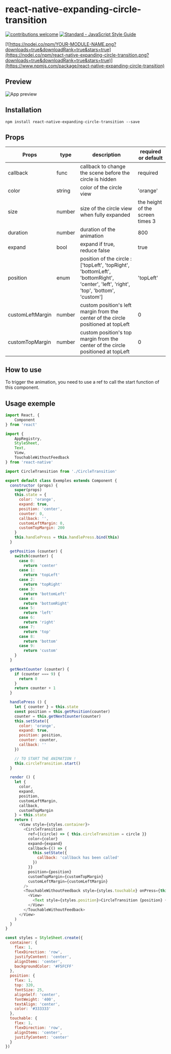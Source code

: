# react-native-expanding-circle-transition
[![contributions welcome](https://img.shields.io/badge/contributions-welcome-brightgreen.svg?style=flat)](https://github.com/dwyl/esta/issues)
[![Standard - JavaScript Style Guide](https://img.shields.io/badge/code%20style-standard-brightgreen.svg)](http://standardjs.com/)

[![https://nodei.co/npm/YOUR-MODULE-NAME.png?downloads=true&downloadRank=true&stars=true](https://nodei.co/npm/react-native-expanding-circle-transition.png?downloads=true&downloadRank=true&stars=true)](https://www.npmjs.com/package/react-native-expanding-circle-transition)

## Preview

![App preview](/animation.gif)

## Installation

  `npm install react-native-expanding-circle-transition --save`

## Props

| Props    | type   | description                                                                                             | required or default                          |
|----------|--------|---------------------------------------------------------------------------------------------------------|----------------------------------|
| callback | func   | callback to change the scene before the circle is hidden | required |
| color    | string | color of the circle view                                                                                | 'orange'                         |
| size     | number | size of the circle view when fully expanded                                                             | the height of the screen times 3 |
| duration | number | duration of the animation                                                                               | 800                              |
| expand   | bool   | expand if true, reduce false                                                                            | true                             |
| position | enum   | position of the circle :  ['topLeft', 'topRight', 'bottomLeft', 'bottomRight', 'center', 'left', 'right', 'top', 'bottom', 'custom']  | 'topLeft'                        |
| customLeftMargin | number   |  custom position's left margin from the center of the circle positioned at topLeft |  0                       |
| customTopMargin | number   |  custom position's top margin from the center of the circle positioned at topLeft |  0                       |

## How to use

To trigger the animation, you need to use a ref to call the start function of this component.

## Usage exemple
```javascript
import React, {
    Component
} from 'react'

import {
    AppRegistry,
    StyleSheet,
    Text,
    View,
    TouchableWithoutFeedback
} from 'react-native'

import CircleTransition from './CircleTransition'

export default class Exemples extends Component {
  constructor (props) {
    super(props)
    this.state = {
      color: 'orange',
      expand: true,
      position: 'center',
      counter: 0,
      callback: '',
      customLeftMargin: 0,
      customTopMargin: 200
    }
    this.handlePress = this.handlePress.bind(this)
  }

  getPosition (counter) {
    switch(counter) {
      case 0:
        return 'center'
      case 1:
        return 'topLeft'
      case 2:
        return 'topRight'
      case 3:
        return 'bottomLeft'
      case 4:
        return 'bottomRight'
      case 5:
        return 'left'
      case 6:
        return 'right'
      case 7:
        return 'top'
      case 8:
        return 'bottom'
      case 9:
        return 'custom'
    }
  }

  getNextCounter (counter) {
    if (counter === 9) {
      return 0
    }
    return counter + 1
  }

  handlePress () {
    let { counter } = this.state
    const position = this.getPosition(counter)
    counter = this.getNextCounter(counter)
    this.setState({
      color: 'orange',
      expand: true,
      position: position,
      counter: counter,
      callback: ''
    })

    // TO START THE ANIMATION !
    this.circleTransition.start()
  }

  render () {
    let {
      color,
      expand,
      position,
      customLeftMargin,
      callback,
      customTopMargin
    } = this.state
    return (
      <View style={styles.container}>
        <CircleTransition
          ref={(circle) => { this.circleTransition = circle }}
          color={color}
          expand={expand}
          callback={() => {
            this.setState({
              callback: 'callback has been called'
            })
          }}
          position={position}
          customTopMargin={customTopMargin}
          customLeftMargin={customLeftMargin}
        />
        <TouchableWithoutFeedback style={styles.touchable} onPress={this.handlePress}>
          <View>
            <Text style={styles.position}>CircleTransition {position} {callback}</Text>
          </View>
        </TouchableWithoutFeedback>
      </View>
    )
  }
}

const styles = StyleSheet.create({
  container: {
    flex: 1,
    flexDirection: 'row',
    justifyContent: 'center',
    alignItems: 'center',
    backgroundColor: '#F5FCFF'
  },
  position: {
    flex: 1,
    top: 320,
    fontSize: 25,
    alignSelf: 'center',
    fontWeight: '400',
    textAlign: 'center',
    color: '#333333'
  },
  touchable: {
    flex: 1,
    flexDirection: 'row',
    alignItems: 'center',
    justifyContent: 'center'
  }
})
``````
